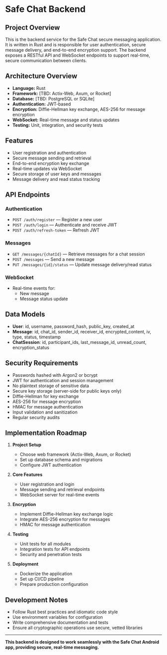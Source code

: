 # Safe Chat Backend

## Project Overview

This is the backend service for the Safe Chat secure messaging application. It is written in Rust and is responsible for user authentication, secure message delivery, and end-to-end encryption support. The backend exposes a RESTful API and WebSocket endpoints to support real-time, secure communication between clients.

## Architecture Overview

- **Language:** Rust
- **Framework:** [TBD: Actix-Web, Axum, or Rocket]
- **Database:** [TBD: PostgreSQL or SQLite]
- **Authentication:** JWT-based
- **Encryption:** Diffie-Hellman key exchange, AES-256 for message encryption
- **WebSocket:** Real-time message and status updates
- **Testing:** Unit, integration, and security tests

## Features

- User registration and authentication
- Secure message sending and retrieval
- End-to-end encryption key exchange
- Real-time updates via WebSocket
- Secure storage of user keys and messages
- Message delivery and read status tracking

## API Endpoints

### Authentication

- `POST /auth/register` — Register a new user
- `POST /auth/login` — Authenticate and receive JWT
- `POST /auth/refresh-token` — Refresh JWT

### Messages

- `GET /messages/{chatId}` — Retrieve messages for a chat session
- `POST /messages` — Send a new message
- `PUT /messages/{id}/status` — Update message delivery/read status

### WebSocket

- Real-time events for:
  - New message
  - Message status update

## Data Models

- **User**: id, username, password_hash, public_key, created_at
- **Message**: id, chat_id, sender_id, receiver_id, encrypted_content, iv, type, status, timestamp
- **ChatSession**: id, participant_ids, last_message_id, unread_count, encryption_status

## Security Requirements

- Passwords hashed with Argon2 or bcrypt
- JWT for authentication and session management
- No plaintext storage of sensitive data
- Secure key storage (server-side for public keys only)
- Diffie-Hellman for key exchange
- AES-256 for message encryption
- HMAC for message authentication
- Input validation and sanitization
- Regular security audits

## Implementation Roadmap

1. **Project Setup**

   - Choose web framework (Actix-Web, Axum, or Rocket)
   - Set up database schema and migrations
   - Configure JWT authentication

2. **Core Features**

   - User registration and login
   - Message sending and retrieval endpoints
   - WebSocket server for real-time events

3. **Encryption**

   - Implement Diffie-Hellman key exchange logic
   - Integrate AES-256 encryption for messages
   - HMAC for message authentication

4. **Testing**

   - Unit tests for all modules
   - Integration tests for API endpoints
   - Security and penetration tests

5. **Deployment**
   - Dockerize the application
   - Set up CI/CD pipeline
   - Prepare production configuration

## Development Notes

- Follow Rust best practices and idiomatic code style
- Use environment variables for configuration
- Write comprehensive documentation and tests
- Ensure all cryptographic operations use secure, vetted libraries

---

**This backend is designed to work seamlessly with the Safe Chat Android app, providing secure, real-time messaging.**
